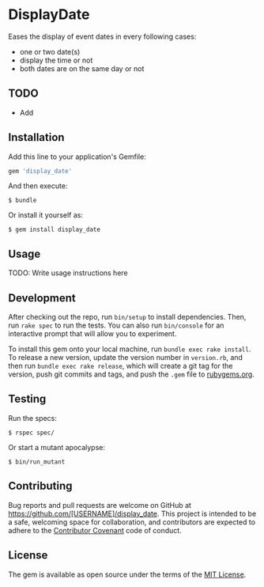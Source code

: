 # DisplayDate

Eases the display of event dates in every following cases:

* one or two date(s)
* display the time or not
* both dates are on the same day or not

## TODO

* Add

## Installation

Add this line to your application's Gemfile:

```ruby
gem 'display_date'
```

And then execute:

    $ bundle

Or install it yourself as:

    $ gem install display_date

## Usage

TODO: Write usage instructions here

## Development

After checking out the repo, run `bin/setup` to install dependencies. Then, run `rake spec` to run the tests. You can also run `bin/console` for an interactive prompt that will allow you to experiment.

To install this gem onto your local machine, run `bundle exec rake install`. To release a new version, update the version number in `version.rb`, and then run `bundle exec rake release`, which will create a git tag for the version, push git commits and tags, and push the `.gem` file to [rubygems.org](https://rubygems.org).

## Testing

Run the specs:

    $ rspec spec/

Or start a mutant apocalypse:

    $ bin/run_mutant

## Contributing

Bug reports and pull requests are welcome on GitHub at https://github.com/[USERNAME]/display_date. This project is intended to be a safe, welcoming space for collaboration, and contributors are expected to adhere to the [Contributor Covenant](contributor-covenant.org) code of conduct.

## License

The gem is available as open source under the terms of the [MIT License](http://opensource.org/licenses/MIT).
